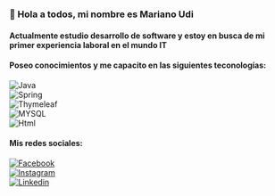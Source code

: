 ### 👋 Hola a todos, mi nombre es Mariano Udi

#### Actualmente estudio desarrollo de software y estoy en busca de mi primer experiencia laboral en el mundo IT

#### Poseo conocimientos y me capacito en las siguientes teconologías:
![Java](https://img.shields.io/badge/Java-0d8ac7?style=for-the-badge&logo=java&logoColor=white&labelColor=101010)<br/>
![Spring](https://img.shields.io/badge/Spring_Boot-77bc1f?style=for-the-badge&logo=spring&logoColor=white&labelColor=101010)<br/>
![Thymeleaf](https://img.shields.io/badge/Thymeleaf-005f0f?style=for-the-badge&logo=thymeleaf&logoColor=white&labelColor=101010)<br/>
![MYSQL](https://img.shields.io/badge/MySQL-e58e00?style=for-the-badge&logo=mysql&logoColor=white&labelColor=101010)<br/>
![Html](https://img.shields.io/badge/HTML5-df4b25?style=for-the-badge&logo=html5&logoColor=white&labelColor=101010)<br/>

#### Mis redes sociales:
[![Facebook](https://img.shields.io/badge/Facebook-Mariano_Udi-005F99?style=for-the-badge&logo=facebook&logoColor=white&labelColor=101010)](https://www.facebook.com/mariano.udi/)<br/>
[![Instagram](https://img.shields.io/badge/Instagram-Mariano_Udi-d5005f?style=for-the-badge&logo=instagram&logoColor=white&labelColor=101010)](https://www.instagram.com/udi.mariano/)<br/>
[![Linkedin](https://img.shields.io/badge/Linkedin-Mariano_Udi-0a66c2?style=for-the-badge&logo=linkedin&logoColor=white&labelColor=101010)](https://www.linkedin.com/in/marianorubenudi/)<br/>



<!--
**udimarianor/udimarianor** is a ✨ _special_ ✨ repository because its `README.md` (this file) appears on your GitHub profile.

Here are some ideas to get you started:

- 🔭 I’m currently working on ...
- 🌱 I’m currently learning ...
- 👯 I’m looking to collaborate on ...
- 🤔 I’m looking for help with ...
- 💬 Ask me about ...
- 📫 How to reach me: ...
- 😄 Pronouns: ...
- ⚡ Fun fact: ...
-->
